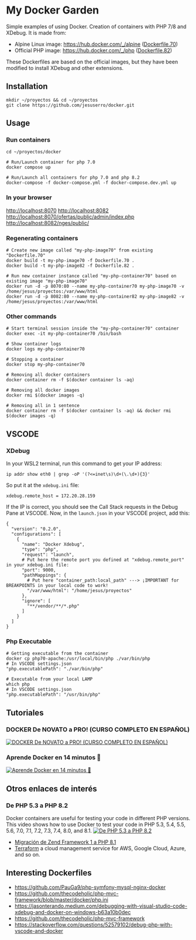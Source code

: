 # My Docker Garden

Simple examples of using Docker. Creation of containers with PHP 7/8 and XDebug.
It is made from:

- Alpine Linux image: <https://hub.docker.com/_/alpine> ([Dockerfile.70](https://github.com/jesuserro/docker/blob/main/Dockerfile.70))
- Official PHP image: <https://hub.docker.com/_/php> ([Dockerfile.82](https://github.com/jesuserro/docker/blob/main/Dockerfile.82))

These Dockerfiles are based on the official images, but they have been modified to install XDebug and other extensions.

## Installation

``` shell
mkdir ~/proyectos && cd ~/proyectos
git clone https://github.com/jesuserro/docker.git
```

## Usage

### Run containers

``` shell
cd ~/proyectos/docker

# Run/Launch container for php 7.0
docker compose up

# Run/Launch all containers for php 7.0 and php 8.2
docker-compose -f docker-compose.yml -f docker-compose.dev.yml up
```

### In your browser

<http://localhost:8070>
<http://localhost:8082>
<http://localhost:8070/ofertas/public/admin/index.php>
<http://localhost:8082/nges/public/>

### Regenerating containers

``` shell
# Create new image called "my-php-image70" from existing "Dockerfile.70"
docker build -t my-php-image70 -f Dockerfile.70 .
docker build -t my-php-image82 -f Dockerfile.82 .

# Run new container instance called "my-php-container70" based on existing image "my-php-image70"
docker run -d -p 8070:80 --name my-php-container70 my-php-image70 -v /home/jesus/proyectos:/var/www/html
docker run -d -p 8082:80 --name my-php-container82 my-php-image82 -v /home/jesus/proyectos:/var/www/html
```

### Other commands

``` shell
# Start terminal session inside the "my-php-container70" container
docker exec -it my-php-container70 /bin/bash

# Show container logs
docker logs my-php-container70

# Stopping a container
docker stop my-php-container70

# Removing all docker containers  
docker container rm -f $(docker container ls -aq)

# Removing all docker images  
docker rmi $(docker images -q)

# Removing all in 1 sentence
docker container rm -f $(docker container ls -aq) && docker rmi $(docker images -q)
```

## VSCODE

### XDebug

In your WSL2 terminal, run this command to get your IP address:

``` shell
ip addr show eth0 | grep -oP '(?<=inet\s)\d+(\.\d+){3}'
```

So put it at the `xdebug.ini` file:

``` shell
xdebug.remote_host = 172.20.28.159
```

If the IP is correct, you should see the Call Stack requests in the Debug Pane at VSCODE.
Now, in the `launch.json` in your VSCODE project, add this:

``` shell
{
  "version": "0.2.0",
  "configurations": [
    {
      "name": "Docker Xdebug",
      "type": "php",
      "request": "launch",
      # Put here the remote port you defined at "xdebug.remote_port" in your xdebug.ini file:
      "port": 9000,
      "pathMappings": {
        # Put here "container_path:local_path" ---> ¡IMPORTANT for BREAKPOINTS in your local code to work!
        "/var/www/html": "/home/jesus/proyectos" 
      },
      "ignore": [
        "**/vendor/**/*.php"
      ]
    }
  ]
}
```

### Php Executable

``` shell
# Getting executable from the container
docker cp php70-apache:/usr/local/bin/php ./var/bin/php
# In VSCODE settings.json
"php.executablePath": "./var/bin/php"

# Executable from your local LAMP
which php
# In VSCODE settings.json
"php.executablePath": "/usr/bin/php"
```

## Tutoriales

### DOCKER De NOVATO a PRO! (CURSO COMPLETO EN ESPAÑOL)

[![DOCKER De NOVATO a PRO! (CURSO COMPLETO EN ESPAÑOL)](https://img.youtube.com/vi/CV_Uf3Dq-EU/0.jpg)](https://www.youtube.com/watch?v=CV_Uf3Dq-EU)

### Aprende Docker en 14 minutos 🐳

[![Aprende Docker en 14 minutos 🐳](https://img.youtube.com/vi/6idFknRIOp4/0.jpg)](https://www.youtube.com/watch?v=6idFknRIOp4)

## Otros enlaces de interés

### De PHP 5.3 a PHP 8.2

Docker containers are useful for testing your code in different PHP versions. This video shows how to use Docker to test your code in PHP 5.3, 5.4, 5.5, 5.6, 7.0, 7.1, 7.2, 7.3, 7.4, 8.0, and 8.1.
[![De PHP 5.3 a PHP 8.2](https://img.youtube.com/vi/BHAYO6esXlw/0.jpg)](https://www.youtube.com/watch?v=BHAYO6esXlw)

- [Migración de Zend Framework 1 a PHP 8.1](https://github.com/Shardj/zf1-future)
- [Terraform](https://registry.terraform.io/) a cloud management service for AWS, Google Cloud, Azure, and so on.

## Interesting Dockerfiles

- <https://github.com/PauGa9/php-symfony-mysql-nginx-docker>
- <https://github.com/thecodeholic/php-mvc-framework/blob/master/docker/php.ini>
- <https://jasonterando.medium.com/debugging-with-visual-studio-code-xdebug-and-docker-on-windows-b63a10b0dec>
- <https://github.com/thecodeholic/php-mvc-framework>
- <https://stackoverflow.com/questions/52579102/debug-php-with-vscode-and-docker>
